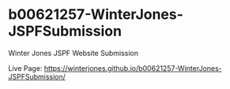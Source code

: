 # b00621257-WinterJones-JSPFSubmission
 Winter Jones JSPF Website Submission
 
Live Page:
https://winterjones.github.io/b00621257-WinterJones-JSPFSubmission/
